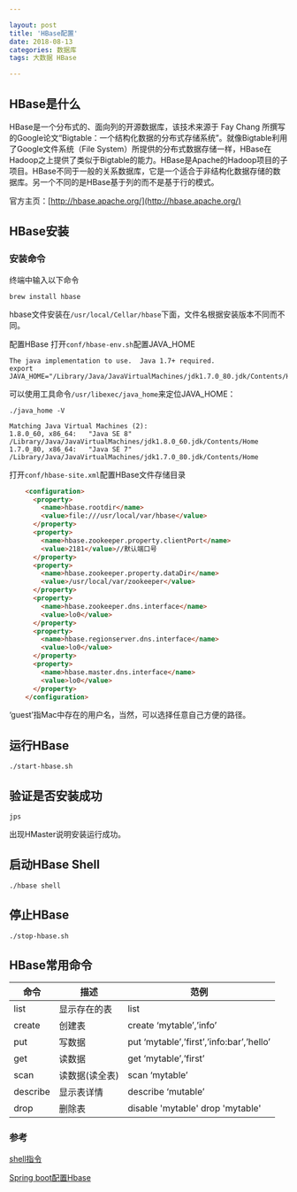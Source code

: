 ```yaml
---

layout: post 
title: 'HBase配置'
date: 2018-08-13 
categories: 数据库 
tags: 大数据 HBase 

---
```

## HBase是什么
HBase是一个分布式的、面向列的开源数据库，该技术来源于 Fay Chang 所撰写的Google论文“Bigtable：一个结构化数据的分布式存储系统”。就像Bigtable利用了Google文件系统（File System）所提供的分布式数据存储一样，HBase在Hadoop之上提供了类似于Bigtable的能力。HBase是Apache的Hadoop项目的子项目。HBase不同于一般的关系数据库，它是一个适合于非结构化数据存储的数据库。另一个不同的是HBase基于列的而不是基于行的模式。

官方主页：[http://hbase.apache.org/](http://hbase.apache.org/)

## HBase安装
### 安装命令
终端中输入以下命令

	brew install hbase   

hbase文件安装在`/usr/local/Cellar/hbase`下面，文件名根据安装版本不同而不同。

配置HBase
打开`conf/hbase-env.sh`配置JAVA_HOME

	The java implementation to use.  Java 1.7+ required.
	export JAVA_HOME="/Library/Java/JavaVirtualMachines/jdk1.7.0_80.jdk/Contents/Home"

可以使用工具命令`/usr/libexec/java_home`来定位JAVA_HOME：

	./java_home -V
	
	Matching Java Virtual Machines (2):
	1.8.0_60, x86_64:	"Java SE 8"	/Library/Java/JavaVirtualMachines/jdk1.8.0_60.jdk/Contents/Home
	1.7.0_80, x86_64:	"Java SE 7"	/Library/Java/JavaVirtualMachines/jdk1.7.0_80.jdk/Contents/Home

打开`conf/hbase-site.xml`配置HBase文件存储目录

```html
	<configuration>
	  <property>
	    <name>hbase.rootdir</name>
	    <value>file:///usr/local/var/hbase</value>
	  </property>
	  <property>
	    <name>hbase.zookeeper.property.clientPort</name>
	    <value>2181</value>//默认端口号
	  </property>
	  <property>
	    <name>hbase.zookeeper.property.dataDir</name>
	    <value>/usr/local/var/zookeeper</value>
	  </property>
	  <property>
	    <name>hbase.zookeeper.dns.interface</name>
	    <value>lo0</value>
	  </property>
	  <property>
	    <name>hbase.regionserver.dns.interface</name>
	    <value>lo0</value>
	  </property>
	  <property>
	    <name>hbase.master.dns.interface</name>
	    <value>lo0</value>
	  </property>
	</configuration>
```

‘guest’指Mac中存在的用户名，当然，可以选择任意自己方便的路径。

## 运行HBase

	./start-hbase.sh

## 验证是否安装成功

	jps

出现HMaster说明安装运行成功。

## 启动HBase Shell

	./hbase shell

## 停止HBase

	./stop-hbase.sh

## HBase常用命令

命令|	描述|	范例|
--- | --- | ---
list|	显示存在的表|	list
create|	创建表|	create ‘mytable’,’info’
put	|写数据|	put ‘mytable’,’first’,’info:bar’,’hello’
get|	读数据|	get ‘mytable’,’first’
scan|	读数据(读全表)|	scan ‘mytable’
describe|	显示表详情|	describe ‘mutable’
drop|删除表|disable 'mytable' drop 'mytable'

### 参考

[shell指令](https://www.cnblogs.com/ityouknow/p/7344001.html)

[Spring boot配置Hbase](https://www.zifangsky.cn/1286.html)
